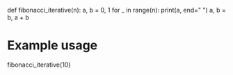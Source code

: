 def fibonacci_iterative(n):
    a, b = 0, 1
    for _ in range(n):
        print(a, end=" ")
        a, b = b, a + b

# Example usage
fibonacci_iterative(10)
